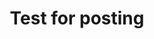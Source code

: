---
title: Test for posting
layout: post
description: Test post
post-image: https://media.tenor.com/sGdKXJo0FgEAAAAC/fun.gif
tags:
- test
- tsst
- tstt
---